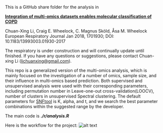 This is a GitHub share folder for the analysis in 

[**Integration of multi-omics datasets enables molecular classification of COPD**](<https://erj.ersjournals.com/content/51/5/1701930.long>)

Chuan-Xing Li, Craig E. Wheelock, C. Magnus Sköld, Åsa M. Wheelock
European Respiratory Journal Jan 2018, 1701930; DOI: 10.1183/13993003.01930-2017

The respiratory is under construction and will continually update until finished.
If you have any questions or suggestions, please contact Chuan-xing Li (lichuanxing@gmail.com).

This repo is a generalized version of the multi-omics analysis, which is mainly focused on the investigation of a number of omics, sample size, and their influence in multi-omics based prediction. Both supervised and unsupervised analysis were used with their corresponding parameters, including permutation number in Leave-one-out cross-validation(LOOCV), number of clusters in unsupervised Spectral clustering. The default parameters for [SNFtool](<https://github.com/maxconway/SNFtool>) is K, alpha, and t, and we search the best parameter combinations within the suggested range by the developer. 

The main code is ***./r/analysis.R***

Here is the workflow for the project:
![alt text](https://github.com/clisweden/ERJ_SNF/blob/master/doc/design_2019-03-26.png)